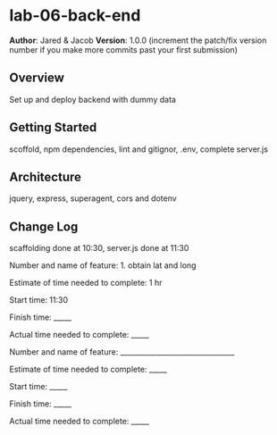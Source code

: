 # lab-06-back-end

**Author**: Jared & Jacob
**Version**: 1.0.0 (increment the patch/fix version number if you make more commits past your first submission)

## Overview
<!-- Provide a high level overview of what this application is and why you are building it, beyond the fact that it's an assignment for this class. (i.e. What's your problem domain?) -->
Set up and deploy backend with dummy data

## Getting Started
<!-- What are the steps that a user must take in order to build this app on their own machine and get it running? -->
scoffold, npm dependencies, lint and gitignor, .env, complete server.js

## Architecture
<!-- Provide a detailed description of the application design. What technologies (languages, libraries, etc) you're using, and any other relevant design information. -->
jquery, express, superagent, cors and dotenv

## Change Log
<!-- Use this area to document the iterative changes made to your application as each feature is successfully implemented. Use time stamps. Here's an examples:

01-01-2001 4:59pm - Application now has a fully-functional express server, with a GET route for the location resource.


## Credits and Collaborations
<!-- Give credit (and a link) to other people or resources that helped you build this application. -->
scaffolding done at 10:30, server.js done at 11:30

Number and name of feature: 1. obtain lat and long

Estimate of time needed to complete: 1 hr

Start time: 11:30

Finish time: _____

Actual time needed to complete: _____

Number and name of feature: ________________________________

Estimate of time needed to complete: _____

Start time: _____

Finish time: _____

Actual time needed to complete: _____